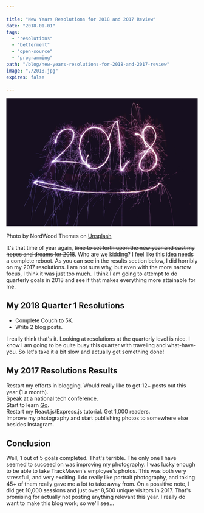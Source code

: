 ```yaml
---

title: "New Years Resolutions for 2018 and 2017 Review"
date: "2018-01-01"
tags:
  - "resolutions"
  - "betterment"
  - "open-source"
  - "programming"
path: "/blog/new-years-resolutions-for-2018-and-2017-review"
image: "./2018.jpg"
expires: false

---
```


<img src="./2018.jpg" class="img-fluid" alt="2018">
<p class="unsplash mb-4">Photo by NordWood Themes on <a href="https://unsplash.com/">Unsplash</a></p>

It's that time of year again, <strike>time to set forth upon the new year and cast my hopes and dreams for 2018</strike>. Who are we kidding? I feel like this idea needs a complete reboot. As you can see in the results section below, I did horribly on my 2017 resolutions. I am not sure why, but even with the more narrow focus, I think it was just too much. I think I am going to attempt to do quarterly goals in 2018 and see if that makes everything more attainable for me.

## My 2018 Quarter 1 Resolutions

* Complete Couch to 5K.
* Write 2 blog posts.

I really think that's it. Looking at resolutions at the quarterly level is nice. I know I am going to be quite busy this quarter with traveling and what-have-you. So let's take it a bit slow and actually get something done!

## My 2017 Resolutions Results

<span class="text-danger"><i class="fa fa-times fa-fw"></i>  Restart my efforts in blogging. Would really like to get 12+ posts out this year (1 a month).<br>
<span class="text-danger"><i class="fa fa-times fa-fw"></i>  Speak at a national tech conference.<br>
<span class="text-danger"><i class="fa fa-times fa-fw"></i>  Start to learn [Go](https://golang.org/).<br>
<span class="text-danger"><i class="fa fa-times fa-fw"></i>  Restart my React.js/Express.js tutorial. Get 1,000 readers.<br>
<span class="text-success"><i class="fas fa-check fa-fw"></i> Improve my photography and start publishing photos to somewhere else besides Instagram.<br>

## Conclusion

Well, 1 out of 5 goals completed. That's terrible. The only one I have seemed to succeed on was improving my photography. I was lucky enough to be able to take TrackMaven's employee's photos. This was both very stressfull, and very exciting. I do really like portrait photography, and taking 45+ of them really gave me a lot to take away from. On a possitive note, I did get 10,000 sessions and just over 8,500 unique visitors in 2017. That's promising for actually not posting anything relevant this year. I really do want to make this blog work; so we'll see...
